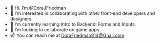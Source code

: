 - 👋 Hi, I’m @DoraJFriedman
- 👀 I’m interested in collaborating with other front-end developers and designers.
- 🌱 I’m currently learning Intro to Backend: Forms and Inputs.
- 💞️ I’m looking to collaborate on game apps.
- 📫 You can reach me at DoraFriedman814@Gnail.com

